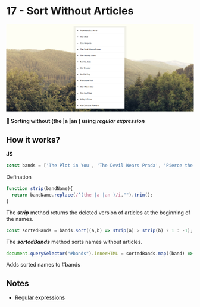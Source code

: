 # 17 - Sort Without Articles

![](https://github.com/erhanersoz/JavaScript30/blob/master/Screenshots/demo_17.png?raw=true)

**:checkered_flag: Sorting without (the |a |an ) using *regular expression***

## How it works?


**JS**

```js
const bands = ['The Plot in You', 'The Devil Wears Prada', 'Pierce the Veil', 'Norma Jean', 'The Bled', 'Say Anything', 'The Midway State', 'We Came as Romans', 'Counterparts', 'Oh, Sleeper', 'A Skylit Drive', 'Anywhere But Here', 'An Old Dog'];
```
Defination

```js
function strip(bandName){
  return bandName.replace(/^(the |a |an )/i,"").trim();
}
```
The ***strip*** method returns the deleted version of articles at the beginning of the names.

```js
const sortedBands = bands.sort((a,b) => strip(a) > strip(b) ? 1 : -1);
```
The ***sortedBands*** method sorts names without articles.
 

```js
document.querySelector("#bands").innerHTML = sortedBands.map((band) => `<li>${band}</li>`).join("");
```
Adds sorted names to #bands



## Notes

- [Regular expressions](https://developer.mozilla.org/en-US/docs/Web/JavaScript/Guide/Regular_Expressions)
